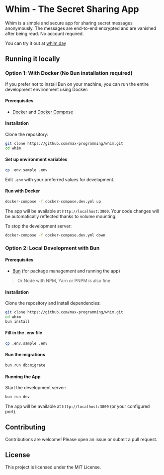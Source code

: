 # Whim - The Secret Sharing App

Whim is a simple and secure app for sharing secret messages anonymously. The messages are end-to-end encrypted and are vanished after being read. No account required.

You can try it out at [whim.day](https://whim.day)

## Running it locally

### Option 1: With Docker (No Bun installation required)

If you prefer not to install Bun on your machine, you can run the entire development environment using Docker:

#### Prerequisites
- [Docker](https://docs.docker.com/get-docker/) and [Docker Compose](https://docs.docker.com/compose/install/)

#### Installation

Clone the repository:

```bash
git clone https://github.com/max-programming/whim.git
cd whim
```

#### Set up environment variables

```bash
cp .env.sample .env
```

Edit `.env` with your preferred values for development.

#### Run with Docker

```bash
docker-compose -f docker-compose.dev.yml up
```

The app will be available at `http://localhost:3000`. Your code changes will be automatically reflected thanks to volume mounting.

To stop the development server:

```bash
docker-compose -f docker-compose.dev.yml down
```

### Option 2: Local Development with Bun

#### Prerequisites

- [Bun](https://bun.sh/) (for package management and running the app)
> Or Node with NPM, Yarn or PNPM is also fine

#### Installation

Clone the repository and install dependencies:

```bash
git clone https://github.com/max-programming/whim.git
cd whim
bun install
```

#### Fill in the .env file

```bash
cp .env.sample .env
```

#### Run the migrations

```bash
bun run db:migrate
```

#### Running the App

Start the development server:

```bash
bun run dev
```

The app will be available at `http://localhost:3000` (or your configured port).

## Contributing

Contributions are welcome! Please open an issue or submit a pull request.

## License

This project is licensed under the MIT License.

